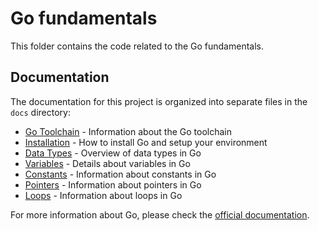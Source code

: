 # Go fundamentals

This folder contains the code related to the Go fundamentals.

## Documentation

The documentation for this project is organized into separate files in the `docs` directory:

- [Go Toolchain](docs/00-toolchain.md) - Information about the Go toolchain
- [Installation](docs/01-installation.md) - How to install Go and setup your environment
- [Data Types](docs/02a-data-types.md) - Overview of data types in Go
- [Variables](docs/02b-variables.md) - Details about variables in Go
- [Constants](docs/02c-constants.md) - Information about constants in Go
- [Pointers](docs/02d-pointers.md) - Information about pointers in Go
- [Loops](docs/03-loops.md) - Information about loops in Go

For more information about Go, please check the [official documentation](https://golang.org/doc/).
